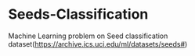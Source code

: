 # Seeds-Classification

Machine Learning problem on Seed classification dataset(https://archive.ics.uci.edu/ml/datasets/seeds#)

